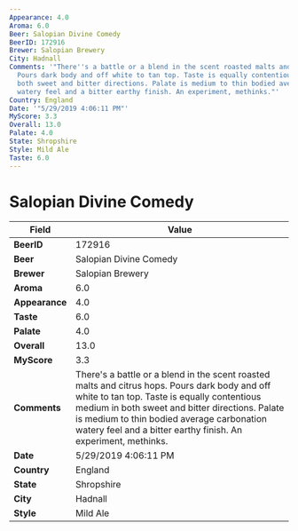 ```yaml
---
Appearance: 4.0
Aroma: 6.0
Beer: Salopian Divine Comedy
BeerID: 172916
Brewer: Salopian Brewery
City: Hadnall
Comments: '"There''s a battle or a blend in the scent roasted malts and citrus hops.
  Pours dark body and off white to tan top. Taste is equally contentious medium in
  both sweet and bitter directions. Palate is medium to thin bodied average carbonation
  watery feel and a bitter earthy finish. An experiment, methinks."'
Country: England
Date: '"5/29/2019 4:06:11 PM"'
MyScore: 3.3
Overall: 13.0
Palate: 4.0
State: Shropshire
Style: Mild Ale
Taste: 6.0
---
```


# Salopian Divine Comedy

| Field         | Value |
|---------------|-------|
| **BeerID** | 172916 |
| **Beer** | Salopian Divine Comedy |
| **Brewer** | Salopian Brewery |
| **Aroma** | 6.0 |
| **Appearance** | 4.0 |
| **Taste** | 6.0 |
| **Palate** | 4.0 |
| **Overall** | 13.0 |
| **MyScore** | 3.3 |
| **Comments** | There's a battle or a blend in the scent roasted malts and citrus hops. Pours dark body and off white to tan top. Taste is equally contentious medium in both sweet and bitter directions. Palate is medium to thin bodied average carbonation watery feel and a bitter earthy finish. An experiment, methinks. |
| **Date** | 5/29/2019 4:06:11 PM |
| **Country** | England |
| **State** | Shropshire |
| **City** | Hadnall |
| **Style** | Mild Ale |
